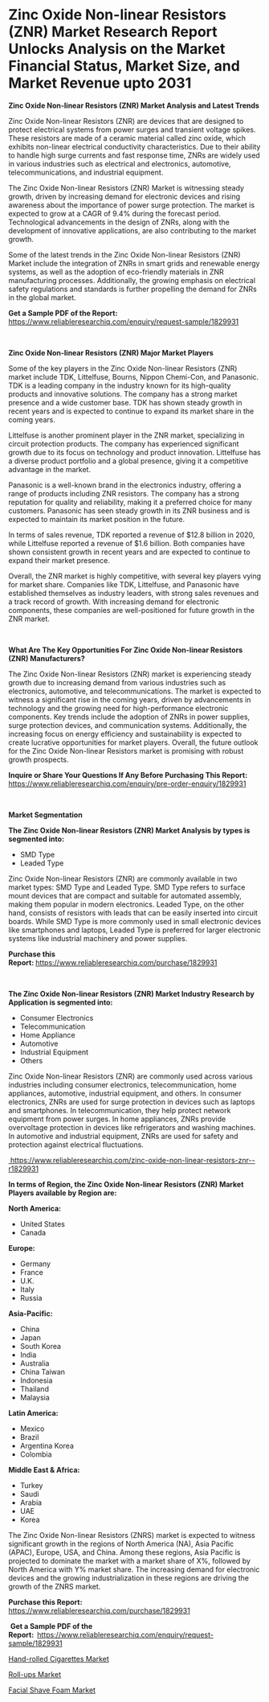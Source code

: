 <p><h1>Zinc Oxide Non-linear Resistors (ZNR) Market Research Report Unlocks Analysis on the Market Financial Status, Market Size, and Market Revenue upto 2031</h1></p><p><strong>Zinc Oxide Non-linear Resistors (ZNR) Market Analysis and Latest Trends</strong></p>
<p><p>Zinc Oxide Non-linear Resistors (ZNR) are devices that are designed to protect electrical systems from power surges and transient voltage spikes. These resistors are made of a ceramic material called zinc oxide, which exhibits non-linear electrical conductivity characteristics. Due to their ability to handle high surge currents and fast response time, ZNRs are widely used in various industries such as electrical and electronics, automotive, telecommunications, and industrial equipment.</p><p>The Zinc Oxide Non-linear Resistors (ZNR) Market is witnessing steady growth, driven by increasing demand for electronic devices and rising awareness about the importance of power surge protection. The market is expected to grow at a CAGR of 9.4% during the forecast period. Technological advancements in the design of ZNRs, along with the development of innovative applications, are also contributing to the market growth.</p><p>Some of the latest trends in the Zinc Oxide Non-linear Resistors (ZNR) Market include the integration of ZNRs in smart grids and renewable energy systems, as well as the adoption of eco-friendly materials in ZNR manufacturing processes. Additionally, the growing emphasis on electrical safety regulations and standards is further propelling the demand for ZNRs in the global market.</p></p>
<p><strong>Get a Sample PDF of the Report:&nbsp;</strong> <a href="https://www.reliableresearchiq.com/enquiry/request-sample/1829931">https://www.reliableresearchiq.com/enquiry/request-sample/1829931</a></p>
<p>&nbsp;</p>
<p><strong>Zinc Oxide Non-linear Resistors (ZNR) Major Market Players</strong></p>
<p><p>Some of the key players in the Zinc Oxide Non-linear Resistors (ZNR) market include TDK, Littelfuse, Bourns, Nippon Chemi-Con, and Panasonic. TDK is a leading company in the industry known for its high-quality products and innovative solutions. The company has a strong market presence and a wide customer base. TDK has shown steady growth in recent years and is expected to continue to expand its market share in the coming years.</p><p>Littelfuse is another prominent player in the ZNR market, specializing in circuit protection products. The company has experienced significant growth due to its focus on technology and product innovation. Littelfuse has a diverse product portfolio and a global presence, giving it a competitive advantage in the market.</p><p>Panasonic is a well-known brand in the electronics industry, offering a range of products including ZNR resistors. The company has a strong reputation for quality and reliability, making it a preferred choice for many customers. Panasonic has seen steady growth in its ZNR business and is expected to maintain its market position in the future.</p><p>In terms of sales revenue, TDK reported a revenue of $12.8 billion in 2020, while Littelfuse reported a revenue of $1.6 billion. Both companies have shown consistent growth in recent years and are expected to continue to expand their market presence.</p><p>Overall, the ZNR market is highly competitive, with several key players vying for market share. Companies like TDK, Littelfuse, and Panasonic have established themselves as industry leaders, with strong sales revenues and a track record of growth. With increasing demand for electronic components, these companies are well-positioned for future growth in the ZNR market.</p></p>
<p>&nbsp;</p>
<p><strong>What Are The Key Opportunities For Zinc Oxide Non-linear Resistors (ZNR) Manufacturers?</strong></p>
<p><p>The Zinc Oxide Non-linear Resistors (ZNR) market is experiencing steady growth due to increasing demand from various industries such as electronics, automotive, and telecommunications. The market is expected to witness a significant rise in the coming years, driven by advancements in technology and the growing need for high-performance electronic components. Key trends include the adoption of ZNRs in power supplies, surge protection devices, and communication systems. Additionally, the increasing focus on energy efficiency and sustainability is expected to create lucrative opportunities for market players. Overall, the future outlook for the Zinc Oxide Non-linear Resistors market is promising with robust growth prospects.</p></p>
<p><strong>Inquire or Share Your Questions If Any Before Purchasing This Report:</strong> <a href="https://www.reliableresearchiq.com/enquiry/pre-order-enquiry/1829931">https://www.reliableresearchiq.com/enquiry/pre-order-enquiry/1829931</a></p>
<p>&nbsp;</p>
<p><strong>Market Segmentation</strong></p>
<p><strong>The Zinc Oxide Non-linear Resistors (ZNR) Market Analysis by types is segmented into:</strong></p>
<p><ul><li>SMD Type</li><li>Leaded Type</li></ul></p>
<p><p>Zinc Oxide Non-linear Resistors (ZNR) are commonly available in two market types: SMD Type and Leaded Type. SMD Type refers to surface mount devices that are compact and suitable for automated assembly, making them popular in modern electronics. Leaded Type, on the other hand, consists of resistors with leads that can be easily inserted into circuit boards. While SMD Type is more commonly used in small electronic devices like smartphones and laptops, Leaded Type is preferred for larger electronic systems like industrial machinery and power supplies.</p></p>
<p><strong>Purchase this Report:&nbsp;</strong><a href="https://www.reliableresearchiq.com/purchase/1829931">https://www.reliableresearchiq.com/purchase/1829931</a></p>
<p>&nbsp;</p>
<p><strong>The Zinc Oxide Non-linear Resistors (ZNR) Market Industry Research by Application is segmented into:</strong></p>
<p><ul><li>Consumer Electronics</li><li>Telecommunication</li><li>Home Appliance</li><li>Automotive</li><li>Industrial Equipment</li><li>Others</li></ul></p>
<p><p>Zinc Oxide Non-linear Resistors (ZNR) are commonly used across various industries including consumer electronics, telecommunication, home appliances, automotive, industrial equipment, and others. In consumer electronics, ZNRs are used for surge protection in devices such as laptops and smartphones. In telecommunication, they help protect network equipment from power surges. In home appliances, ZNRs provide overvoltage protection in devices like refrigerators and washing machines. In automotive and industrial equipment, ZNRs are used for safety and protection against electrical fluctuations.</p></p>
<p><a href="https://www.reliableresearchiq.com/zinc-oxide-non-linear-resistors-znr--r1829931">&nbsp;https://www.reliableresearchiq.com/zinc-oxide-non-linear-resistors-znr--r1829931</a></p>
<p><strong>In terms of Region, the Zinc Oxide Non-linear Resistors (ZNR) Market Players available by Region are:</strong></p>
<p>
    <p> <strong> North America: </strong>
        <ul>
            <li>United States</li>
            <li>Canada</li>
        </ul>
        </p> 
    <p> <strong> Europe: </strong>
        <ul>
            <li>Germany</li>
            <li>France</li>
            <li>U.K.</li>
            <li>Italy</li>
            <li>Russia</li>
        </ul>
        </p> 
    <p> <strong> Asia-Pacific: </strong>
        <ul>
            <li>China</li>
            <li>Japan</li>
            <li>South Korea</li>
            <li>India</li>
            <li>Australia</li>
            <li>China Taiwan</li>
            <li>Indonesia</li>
            <li>Thailand</li>
            <li>Malaysia</li>
        </ul>
        </p> 
    <p> <strong> Latin America: </strong>
        <ul>
            <li>Mexico</li>
            <li>Brazil</li>
            <li>Argentina Korea</li>
            <li>Colombia</li>
        </ul>
        </p> 
    <p> <strong> Middle East & Africa: </strong>
        <ul>
            <li>Turkey</li>
            <li>Saudi</li>
            <li>Arabia</li>
            <li>UAE</li>
            <li>Korea</li>
        </ul>
    </p>
    </p>
<p><p>The Zinc Oxide Non-linear Resistors (ZNRS) market is expected to witness significant growth in the regions of North America (NA), Asia Pacific (APAC), Europe, USA, and China. Among these regions, Asia Pacific is projected to dominate the market with a market share of X%, followed by North America with Y% market share. The increasing demand for electronic devices and the growing industrialization in these regions are driving the growth of the ZNRS market.</p></p>
<p><strong>Purchase this Report: </strong><a href="https://www.reliableresearchiq.com/purchase/1829931">https://www.reliableresearchiq.com/purchase/1829931</a></p>
<p>&nbsp;<strong>Get a Sample PDF of the Report:&nbsp;&nbsp;</strong><a href="https://www.reliableresearchiq.com/enquiry/request-sample/1829931">https://www.reliableresearchiq.com/enquiry/request-sample/1829931</a></p>
<p><strong></strong></p>
<p><p><a href="https://github.com/ajohirul8010/Market-Research-Report-List-1/blob/main/hand-rolled-cigarettes-market.md">Hand-rolled Cigarettes Market</a></p><p><a href="https://github.com/goodweq44/Market-Research-Report-List-1/blob/main/roll-ups-market.md">Roll-ups Market</a></p><p><a href="https://github.com/jahid123ahm/Market-Research-Report-List-1/blob/main/facial-shave-foam-market.md">Facial Shave Foam Market</a></p></p>